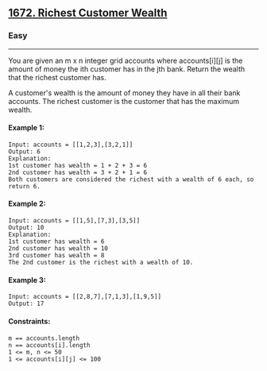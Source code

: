 [1672. Richest Customer Wealth](https://leetcode.com/problems/richest-customer-wealth/)
---------------------------------------------------------------------------------------------------------------------------------------------

### Easy
---------------------------------------------------------------------------------------------------------------------------------------------

You are given an m x n integer grid accounts where accounts[i][j] is the amount of money the i​​​​​​​​​​​th​​​​ customer has in the j​​​​​​​​​​​th​​​​ bank. Return the wealth that the richest customer has.

A customer's wealth is the amount of money they have in all their bank accounts. The richest customer is the customer that has the maximum wealth.

#### Example 1:
```
Input: accounts = [[1,2,3],[3,2,1]]
Output: 6
Explanation:
1st customer has wealth = 1 + 2 + 3 = 6
2nd customer has wealth = 3 + 2 + 1 = 6
Both customers are considered the richest with a wealth of 6 each, so return 6.
```
#### Example 2:
```
Input: accounts = [[1,5],[7,3],[3,5]]
Output: 10
Explanation: 
1st customer has wealth = 6
2nd customer has wealth = 10 
3rd customer has wealth = 8
The 2nd customer is the richest with a wealth of 10.
```
#### Example 3:
```
Input: accounts = [[2,8,7],[7,1,3],[1,9,5]]
Output: 17
```
#### Constraints:
```
m == accounts.length
n == accounts[i].length
1 <= m, n <= 50
1 <= accounts[i][j] <= 100
```
